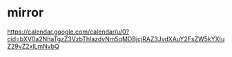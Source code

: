 # mirror
https://calendar.google.com/calendar/u/0?cid=bXV0a2NhaTgzZ3VzbThlazdvNm5qMDBjcjRAZ3JvdXAuY2FsZW5kYXIuZ29vZ2xlLmNvbQ
